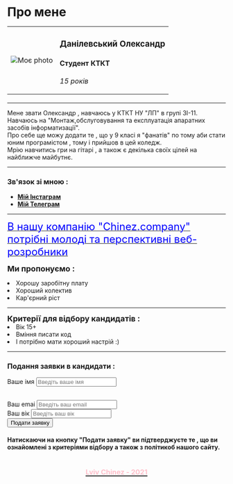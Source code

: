 <!DOCTYPE html>
<html>
<head>
	<meta charset="utf-8">
	<title>Практична робота №3</title>
	<link href="index9(css).css" rel="stylesheet" type="text/css">
</head>
<body>

<h1>
  Про мене
  <table cellspacing="35">
  	<tr>
  		<td><img src="https://sun1-88.userapi.com/s/v1/ig2/-4q2cCajzC1qn05eZd_Pea_IivpNy1HLMz5Hw6VvlVhuT-bAj3gyPeSdj3AjbPbE42gL7jFt_YKm_xd29dR5Zfg1.jpg?size=400x400&quality=96&crop=399,0,800,800&ava=1" alt="Моє photo" class="photo"></td>
  		<td><h3>Данілевський Олександр</h3>
  			<h4>Студент КТКТ</h4>
  			<p><em>15 років</em></p>
  		</td>
  	</tr>
  </table>
</h1>
<hr/>
Мене звати Олександр , навчаюсь у КТКТ НУ "ЛП" в групі ЗІ-11.
<br>
Навчаюсь на "Монтаж,обслуговування та експлуатація апаратних засобів інформатизації".
<br>
Про себе ще можу додати те , що у 9 класі я "фанатів" по тому аби стати юним програмістом , тому і прийшов в цей коледж.
<br>
Мрію навчитись гри на гітарі , а також є декілька своїх цілей на найближче майбутнє.
<hr>

<h3>Зв'язок зі мною :</h3>
<ul>
<li><a href="https://www.instagram.com/chinez__/"><b>Мій Інстаграм</b></a></li>
<li><a href="https://t.me/svitlyachok26"><b>Мій Телеграм</b></a></li>
</ul>
<hr/>

<p><u><font size="5" color="blue">В нашу компанію "Chinez.company" потрібні молоді та перспективні веб-розробники</font></u></p>

<font size="4"><b>Ми пропонуємо :</b></font>
<li>Хорошу заробітну плату</li>
<li>Хороший колектив</li>
<li>Кар'єрний ріст</li>
<hr/>
<font size="4"><b>Критерії для відбору кандидатів :</b></font>
<li>Вік 15+</li>
<li>Вміння писати код</li>
<li>І потрібно мати хороший настрій :)</li>
<hr/>

<h3>Подання заявки в кандидати : </h3>
<form><label for="name">Ваше імя</label>
<input type="text" id="name" placeholder="Введіть ваше імя"></form>
<br>
<label for="email">Ваш emai</label>
<input type="text" id="email" placeholder="Введіть ваш email"></form>
<br>
<label for="number">Ваш вік</label>
<input type="number" id="number" placeholder="Введіть ваш вік"></form>
<br>
<input type="submit" value="Подати заявку">
<h4>Натискаючи на кнопку "Подати заявку" ви підтверджуєте те , що ви ознайомлені з критеріями відбору а також з політикоб нашого сайту.</h4>
<p><u><h1 align="center"><font size="3" color="pink">Lviv Chinez - 2021 </font></h1></u></p>
</body>
</html> 
